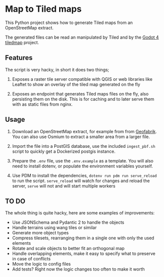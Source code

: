 # Map to Tiled maps

This Python project shows how to generate Tiled maps from an OpenStreetMap extract.

The generated files can be read an manipulated by Tiled and by the [Godot 4 tiledmap](https://github.com/jacopofar/godot-4-tiledmap) project.

## Features

The script is very hacky, in short it does two things;

1. Exposes a raster tile server compatible with QGIS or web libraries like Leaftet to show an overlay of the tiled map generated on the fly

2. Exposes an endpoint that generates Tiled maps files on the fly, also persisting them on the disk. This is for caching and to later serve them with as static files from nginx.

## Usage

1. Download an OpenStreetMap extract, for example from from [Geofabrik](https://download.geofabrik.de/). You can also use Osmium to extract a smaller area from a larger file.

2. Import the file into a PostGIS database, use the included `ingest_pbf.sh` script to quickly get a Dockerized postgis instance.

3. Prepare the `.env` file, use the `.env.example` as a template. You will also need to install dotenv, or populate the environment variables yourself.

4. Use PDM to install the dependencies, `dotenv run pdm run serve_reload` to run the script. `serve_reload` will watch for changes and reload the server, `serve` will not and will start multiple workers

## TO DO

The whole thing is quite hacky, here are some examples of improvements:

* Use JSONSchema and Pydantic 2 to handle the objects
* Handle terrains using wang tiles or similar
* Generate more object types
* Compress tilesets, rearranging them in a single one with only the used elements
* Rotate and scale objects to better fit an orthogonal map
* Handle overlapping elements, make it easy to specify what to preserve in case of conflicts
* Move the logic to config files
* Add tests? Right now the logic changes too often to make it worth